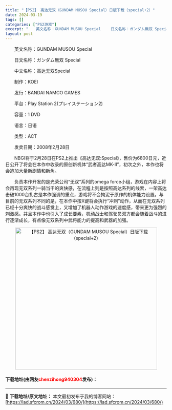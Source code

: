 ```yaml
---
title: "【PS2】 高达无双（GUNDAM MUSOU Special）日版下载（special+2）"
date: 2024-03-19
tags: []
categories: ["PS2游戏"]
excerpt: "　　英文名称：GUNDAM MUSOU Special 　　日文名称：ガンダム無双 Special 　　中文名称：高达无双Special 　　制作：KOEI 　　发行：BANDAI NAMCO GAMES 　　平台：Play Station 2(プレイステーション2) 　　容量：1 DVD 　　语言&hellip;"
layout: post
---
```


 <p>　　英文名称：GUNDAM MUSOU Special</p> <p>　　日文名称：ガンダム無双 Special</p> <p>　　中文名称：高达无双Special</p> <p>　　制作：KOEI</p> <p>　　发行：BANDAI NAMCO GAMES</p> <p>　　平台：Play Station 2(プレイステーション2)</p> <p>　　容量：1 DVD</p> <p>　　语言：日语</p> <p>　　类型：ACT</p> <p>　　发卖日期：2008年2月28日</p> <p>　　NBGI将于2月28日在PS2上推出《高达无双:Special》，售价为6800日元，近日公开了将会在本作中收录的原创新机体&ldquo;武者高达MK-II&rdquo;，初次之外，本作也将会追加大量新剧情和新角。</p> <p>　　负责本作开发的是光荣公司&ldquo;无双&rdquo;系列的omega force小组，游戏在内容上将会再现无双系列一骑当千的爽快感，在流程上则是按照高达系列的线索，一架高达击破1000台扎古是本作强调的重点，游戏将不会拘泥于原作的机体能力设置。与目前的无双系列不同的是，在本作中按X键将会执行&ldquo;冲刺&rdquo;动作，从而在无双系列已经十分爽快的战斗感觉上，又增加了机器人动作游戏的速度感，带来更为强烈的刺激感。并且本作中也引入了成长要素，机动战士和驾驶员双方都会随着战斗的进行逐渐成长，有点像无双系列中武将能力的提高和武器的加强。</p> <p align="center"><img align="" border="0" src="https://lad.sfcrom.cn/wp-content/uploads/2024/03/20240319_65f9997d55014.jpg" width="443" alt="【PS2】 高达无双（GUNDAM MUSOU Special）日版下载（special+2）" /></p> <p><h4>下载地址(由网友<font color="red">chenzihong940304</font>发布)：</h4></p> 

---
📖 **下载地址/原文地址：** 本文最初发布于我的博客网站：[https://lad.sfcrom.cn/2024/03/680/](https://lad.sfcrom.cn/2024/03/680/)

